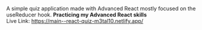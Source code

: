 A simple quiz application made with Advanced React mostly focused on the useReducer hook.
**Practicing my Advanced React skills**
<br/> Live Link: https://main--react-quiz-m3tal10.netlify.app/
